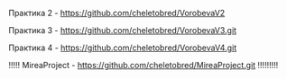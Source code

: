 Практика 2 - https://github.com/cheletobred/VorobevaV2

Практика 3 - https://github.com/cheletobred/VorobevaV3.git

Практика 4 - https://github.com/cheletobred/VorobevaV4.git

!!!!! MireaProject - https://github.com/cheletobred/MireaProject.git !!!!!!!!!
